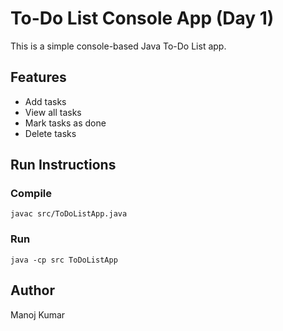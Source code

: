 # To-Do List Console App (Day 1)

This is a simple console-based Java To-Do List app.

## Features
- Add tasks
- View all tasks
- Mark tasks as done
- Delete tasks

## Run Instructions
### Compile
```
javac src/ToDoListApp.java
```

### Run
```
java -cp src ToDoListApp
```

## Author
Manoj Kumar
